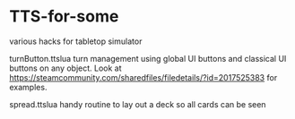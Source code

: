 # TTS-for-some
various hacks for tabletop simulator

turnButton.ttslua
  turn management using global UI buttons and classical UI buttons on any object.  Look at
  https://steamcommunity.com/sharedfiles/filedetails/?id=2017525383 
  for examples.

spread.ttslua handy routine to lay out a deck so all cards can be seen

